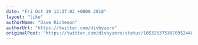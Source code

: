 ```yaml
---
date: "Fri Oct 19 12:37:02 +0000 2018"
layout: "like"
authorName: "Dave Richeson"
authorUrl: "https://twitter.com/divbyzero"
originalPost: "https://twitter.com/divbyzero/status/1053263753070952448"
---
```

